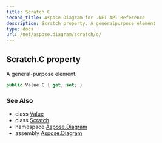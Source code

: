 ```yaml
---
title: Scratch.C
second_title: Aspose.Diagram for .NET API Reference
description: Scratch property. A generalpurpose element
type: docs
url: /net/aspose.diagram/scratch/c/
---
```

## Scratch.C property

A general-purpose element.

```csharp
public Value C { get; set; }
```

### See Also

* class [Value](../../value/)
* class [Scratch](../)
* namespace [Aspose.Diagram](../../scratch/)
* assembly [Aspose.Diagram](../../../)


